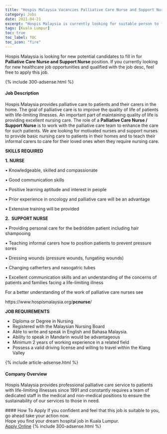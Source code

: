 ```yaml
---
title: "Hospis Malaysia Vacancies Palliative Care Nurse and Support Nurse" 
category: Jobs 
date: 2021-04-21 
excerpt: "Hospis Malaysia is currently looking for suitable person to fill in the Palliative Care Nurse and Support Nurse which positioned at Kuala Lumpur" 
tags: [Kuala Lumpur] 
toc: true 
toc_label: TOC 
toc_icon: "fire" 
--- 
```


<p>Hospis Malaysia is looking for new potential candidates to fill in for <b>Palliative Care Nurse and Support Nurse</b> position. If you currently looking for new healthcare job opportunities and qualified with the job desc, feel free to apply this job.
</p>{% include 300-adsense.html %} 
<div><div><h4>Job Description</h4></div><div><div><span><div><p>Hospis Malaysia provides palliative care to patients and their carers in the home.&#160;The goal of palliative care is to improve the quality of life of patients with life-limiting illnesses.&#160;An important part of maintaining quality of life is providing excellent nursing care.&#160;The role of a <strong>Palliative Care Nurse / Support Nurse</strong> is to work with the palliative care team to enhance the care for such patients.&#160;We are looking for motivated nurses and support nurses to provide basic nursing care to patients in their homes and to teach their informal carers to care for their loved ones when they require nursing care.</p><p><strong>SKILLS REQUIRED</strong></p><p><strong>1.&#160;NURSE</strong></p><p>&#8226; Knowledgeable, skilled and compassionate</p><p>&#8226; Good communication skills</p><p>&#8226; Positive learning aptitude and interest in people</p><p>&#8226; Prior experience in oncology and palliative care will be an advantage</p><p>&#8226; Extensive training will be provided</p><p><strong>2.&#160;&#160;SUPPORT NURSE</strong></p><p>&#8226; Providing personal care for the bedridden patient including hair shampooing</p><p>&#8226; Teaching informal carers how to position patients to prevent pressure sores</p><p>&#8226; Dressing wounds (pressure wounds, fungating wounds)</p><p>&#8226; Changing catherters and nasogatric tubes</p><p>&#8226; Excellent communication skills and an understanding of the concerns of patients and families facing a life-limiting&#160;illness</p><p>For a better understanding of the work of palliative care nurses see</p><p>https://www.hospismalaysia.org/<strong>pcnurse</strong>/</p><p><strong>JOB REQUIREMENTS</strong></p><ul><li>Diploma or Degree in Nursing</li><li>Registered with the Malaysian Nursing Board</li><li>Able to write and speak in English and Bahasa Malaysia.</li><li>Ability to speak in Mandarin would be advantageous</li><li>Minimum 2 years of working experience in a related field</li><li>Possess a valid driving license and willing to travel within the Klang Valley</li></ul></div></span></div></div></div> 
{% include article-adsense.html %} 
<div><div><h4>Company Overview</h4></div><div><div><span><div><p>Hospis Malaysia provides professional palliative care service to patients with life-limiting illnesses since 1991 and constantly requires a team of dedicated staff in the medical and non-medical positions&#160;to ensure the sustainability of our services to those in need.</p></div></span></div></div></div> 
#### How To Apply 
If you confident and feel that this job is suitable to you, go ahead take your action now. <br/> 
Hope you find your dream hospital job in Kuala Lumpur. <br/> 
<a href="https://www.jobstreet.com.my/en/job/palliative-care-nurse-and-support-nurse-4513609?jobId=jobstreet-my-job-4513609" class="btn btn--warning" target="_blank" rel="nofollow noopenner">Apply Online</a> 
{% include 300-adsense.html %} 